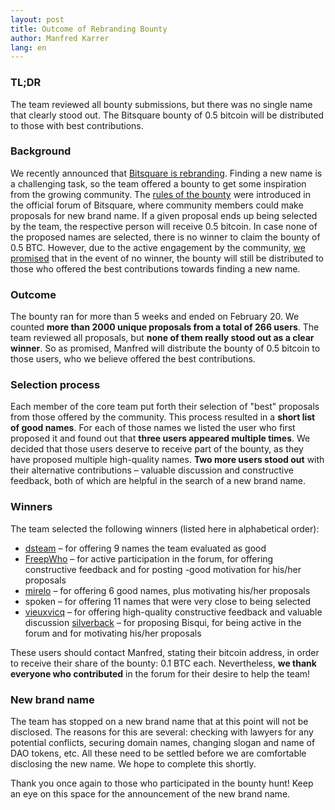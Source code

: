 ```yaml
---
layout: post
title: Outcome of Rebranding Bounty
author: Manfred Karrer
lang: en
---
```

### TL;DR
<!--more-->
The team reviewed all bounty submissions, but there was no single name that clearly stood out. The Bitsquare bounty of 0.5 bitcoin will be distributed to those with best contributions.


### Background

We recently announced that [Bitsquare is rebranding][1]. Finding a new name is a challenging task, so the team offered a bounty to get some inspiration from the growing community. The [rules of the bounty][2] were introduced in the official forum of Bitsquare, where community members could make proposals for new brand name. If a given proposal ends up being selected by the team, the respective person will receive 0.5 bitcoin. In case none of the proposed names are selected, there is no winner to claim the bounty of 0.5 BTC. However, due to the active engagement by the community, [we promised][3] that in the event of no winner, the bounty will still be distributed to those who offered the best contributions towards finding a new name.

### Outcome

The bounty ran for more than 5 weeks and ended on February 20. We counted **more than 2000 unique proposals from a total of 266 users**. The team reviewed all proposals, but **none of them really stood out as a clear winner**. So as promised, Manfred will distribute the bounty of 0.5 bitcoin to those users, who we believe offered the best contributions.

### Selection process

Each member of the core team put forth their selection of "best" proposals from those offered by the community. This process resulted in a **short list of good names**. For each of those names we listed the user who first proposed it and found out that **three users appeared multiple times**. We decided that those users deserve to receive part of the bounty, as they have proposed multiple high-quality names. **Two more users stood out** with their alternative contributions – valuable discussion and constructive feedback, both of which are helpful in the search of a new brand name.

### Winners

The team selected the following winners (listed here in alphabetical order):

 - [dsteam][4] – for offering 9 names the team evaluated as good
 - [FreepWho][5] – for active participation in the forum, for offering constructive feedback and for posting  -good motivation for his/her proposals
 - [mirelo][6] – for offering 6 good names, plus motivating his/her proposals
 - spoken – for offering 11 names that were very close to being selected
 - [vieuxvicq][8] – for offering high-quality constructive feedback and valuable discussion
 [silverback][9] – for proposing Bisqui, for being active in the forum and for motivating his/her proposals

These users should contact Manfred, stating their bitcoin address, in order to receive their share of the bounty: 0.1 BTC each. Nevertheless, **we thank everyone who contributed** in the forum for their desire to help the team!

### New brand name

The team has stopped on a new brand name that at this point will not be disclosed. The reasons for this are several: checking with lawyers for any potential conflicts, securing domain names, changing slogan and name of DAO tokens, etc. All these need to be settled before we are comfortable disclosing the new name. We hope to complete this shortly.

Thank you once again to those who participated in the bounty hunt! Keep an eye on this space for the announcement of the new brand name.

[1]: /blog/bitsquare-is-rebranding
[2]: https://forum.bitsquare.io/t/bitsquare-bounty-0-5-btc-for-new-brand-name/1133
[3]: https://forum.bitsquare.io/t/bitsquare-bounty-0-5-btc-for-new-brand-name/1133/401
[4]: https://forum.bitsquare.io/users/dsteam/activity
[5]: https://forum.bitsquare.io/users/freepwho/activity
[6]: https://forum.bitsquare.io/users/mirelo/activity
[8]: https://forum.bitsquare.io/users/vieuxvicq/activity
[9]: https://forum.bitsquare.io/users/silverback/activity
